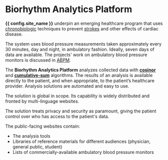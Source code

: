# Biorhythm Analytics Platform

**{{ config.site_name }}** underpin an emerging healthcare program that uses [chronobiologic](../../glossary/#chronobiology) techniques to prevent [strokes](../../glossary/#stroke) and other effects of cardiac disease.

The system uses blood pressure measurements taken approximately every 30 minutes, day and night, in ambulatory fashion. Ideally, seven days of data are available. The projects' work on ambulatory blood pressure monitors is discussed in [ABPM](../../abpm/).

The **Biorhythm Analytics Platform** analyzes collected data with **[cosinor](../../algorithms/cosinor/)** and **[cumulative-sum](../../algorithms/cusum/)** algorithms. The results of an analysis is available directly to the patient, and when appropriate, to the patient’s healthcare provider. Analysis solutions are automated and easy to use.

The solution is global in scope. Its capability is widely distributed and fronted by multi-linguage websites.

The solution treats privacy and security as paramount, giving the patient control over who has access to the patient's data.

The public-facing websites contain:

* The analysis tools
* Libraries of reference materials for different audiences (physician, general public, student)
* Lists of commercially-available ambulatory blood pressure monitors
